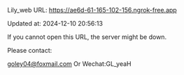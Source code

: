 Lily_web URL: https://ae6d-61-165-102-156.ngrok-free.app

Updated at: 2024-12-10 20:56:13

If you cannot open this URL, the server might be down.

Please contact: 

goley04@foxmail.com Or Wechat:GL_yeaH